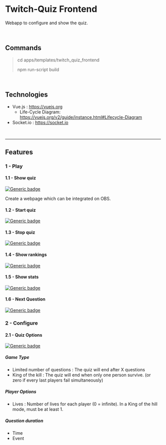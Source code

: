# Twitch-Quiz Frontend

Webapp to configure and show the quiz.

<br/>

## Commands
> cd apps/templates/twitch_quiz_frontend
>
> npm run-script build

<br/>

## Technologies
* Vue.js : https://vuejs.org
    * Life-Cycle Diagram: https://vuejs.org/v2/guide/instance.html#Lifecycle-Diagram
* Socket.io : https://socket.io

<br/>

---

## Features
### 1 - Play
#### 1.1 - Show quiz
[![Generic badge](https://img.shields.io/badge/TODO-b71c1c.svg)](https://shields.io/)

Create a webpage which can be integrated on OBS.

#### 1.2 - Start quiz
[![Generic badge](https://img.shields.io/badge/TODO-b71c1c.svg)](https://shields.io/)

#### 1.3 - Stop quiz
[![Generic badge](https://img.shields.io/badge/TODO-b71c1c.svg)](https://shields.io/)

#### 1.4 - Show rankings
[![Generic badge](https://img.shields.io/badge/TODO-b71c1c.svg)](https://shields.io/)

#### 1.5 - Show stats
[![Generic badge](https://img.shields.io/badge/TODO-b71c1c.svg)](https://shields.io/)

#### 1.6 - Next Question
[![Generic badge](https://img.shields.io/badge/TODO-b71c1c.svg)](https://shields.io/)

### 2 - Configure
#### 2.1 - Quiz Options
[![Generic badge](https://img.shields.io/badge/TODO-b71c1c.svg)](https://shields.io/)

##### Game Type
* Limited number of questions : The quiz will end after X questions
* King of the kill : The quiz will end when only one person survive. (or zero if every last players fail simultaneously)

##### Player Options
* Lives : Number of lives for each player (0 = infinite). In a King of the hill mode, must be at least 1.

##### Question duration
* Time
* Event



